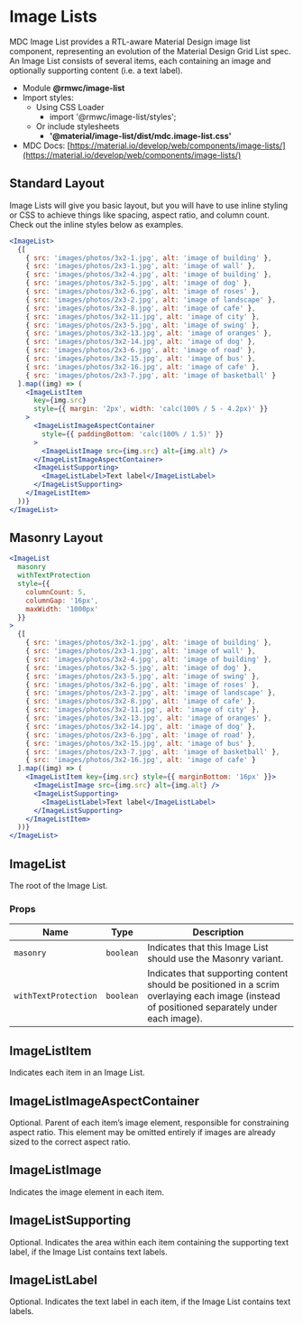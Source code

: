 # Image Lists

MDC Image List provides a RTL-aware Material Design image list component, representing an evolution of the Material Design Grid List spec. An Image List consists of several items, each containing an image and optionally supporting content (i.e. a text label).

- Module **@rmwc/image-list**
- Import styles:
  - Using CSS Loader
    - import '@rmwc/image-list/styles';
  - Or include stylesheets
    - **'@material/image-list/dist/mdc.image-list.css'**
- MDC Docs: [https://material.io/develop/web/components/image-lists/](https://material.io/develop/web/components/image-lists/)

## Standard Layout

Image Lists will give you basic layout, but you will have to use inline styling or CSS to achieve things like spacing, aspect ratio, and column count. Check out the inline styles below as examples.

```jsx
<ImageList>
  {[
    { src: 'images/photos/3x2-1.jpg', alt: 'image of building' },
    { src: 'images/photos/2x3-1.jpg', alt: 'image of wall' },
    { src: 'images/photos/3x2-4.jpg', alt: 'image of building' },
    { src: 'images/photos/3x2-5.jpg', alt: 'image of dog' },
    { src: 'images/photos/3x2-6.jpg', alt: 'image of roses' },
    { src: 'images/photos/2x3-2.jpg', alt: 'image of landscape' },
    { src: 'images/photos/3x2-8.jpg', alt: 'image of cafe' },
    { src: 'images/photos/3x2-11.jpg', alt: 'image of city' },
    { src: 'images/photos/2x3-5.jpg', alt: 'image of swing' },
    { src: 'images/photos/3x2-13.jpg', alt: 'image of oranges' },
    { src: 'images/photos/3x2-14.jpg', alt: 'image of dog' },
    { src: 'images/photos/2x3-6.jpg', alt: 'image of road' },
    { src: 'images/photos/3x2-15.jpg', alt: 'image of bus' },
    { src: 'images/photos/3x2-16.jpg', alt: 'image of cafe' },
    { src: 'images/photos/2x3-7.jpg', alt: 'image of basketball' }
  ].map((img) => (
    <ImageListItem
      key={img.src}
      style={{ margin: '2px', width: 'calc(100% / 5 - 4.2px)' }}
    >
      <ImageListImageAspectContainer
        style={{ paddingBottom: 'calc(100% / 1.5)' }}
      >
        <ImageListImage src={img.src} alt={img.alt} />
      </ImageListImageAspectContainer>
      <ImageListSupporting>
        <ImageListLabel>Text label</ImageListLabel>
      </ImageListSupporting>
    </ImageListItem>
  ))}
</ImageList>
```

## Masonry Layout

```jsx
<ImageList
  masonry
  withTextProtection
  style={{
    columnCount: 5,
    columnGap: '16px',
    maxWidth: '1000px'
  }}
>
  {[
    { src: 'images/photos/3x2-1.jpg', alt: 'image of building' },
    { src: 'images/photos/2x3-1.jpg', alt: 'image of wall' },
    { src: 'images/photos/3x2-4.jpg', alt: 'image of building' },
    { src: 'images/photos/3x2-5.jpg', alt: 'image of dog' },
    { src: 'images/photos/2x3-5.jpg', alt: 'image of swing' },
    { src: 'images/photos/3x2-6.jpg', alt: 'image of roses' },
    { src: 'images/photos/2x3-2.jpg', alt: 'image of landscape' },
    { src: 'images/photos/3x2-8.jpg', alt: 'image of cafe' },
    { src: 'images/photos/3x2-11.jpg', alt: 'image of city' },
    { src: 'images/photos/3x2-13.jpg', alt: 'image of oranges' },
    { src: 'images/photos/3x2-14.jpg', alt: 'image of dog' },
    { src: 'images/photos/2x3-6.jpg', alt: 'image of road' },
    { src: 'images/photos/3x2-15.jpg', alt: 'image of bus' },
    { src: 'images/photos/2x3-7.jpg', alt: 'image of basketball' },
    { src: 'images/photos/3x2-16.jpg', alt: 'image of cafe' }
  ].map((img) => (
    <ImageListItem key={img.src} style={{ marginBottom: '16px' }}>
      <ImageListImage src={img.src} alt={img.alt} />
      <ImageListSupporting>
        <ImageListLabel>Text label</ImageListLabel>
      </ImageListSupporting>
    </ImageListItem>
  ))}
</ImageList>
```

## ImageList

The root of the Image List.

### Props

| Name                 | Type      | Description                                                                                                                                  |
| -------------------- | --------- | -------------------------------------------------------------------------------------------------------------------------------------------- |
| `masonry`            | `boolean` | Indicates that this Image List should use the Masonry variant.                                                                               |
| `withTextProtection` | `boolean` | Indicates that supporting content should be positioned in a scrim overlaying each image (instead of positioned separately under each image). |

## ImageListItem

Indicates each item in an Image List.

## ImageListImageAspectContainer

Optional. Parent of each item’s image element, responsible for constraining aspect ratio. This element may be omitted entirely if images are already sized to the correct aspect ratio.

## ImageListImage

Indicates the image element in each item.

## ImageListSupporting

Optional. Indicates the area within each item containing the supporting text label, if the Image List contains text labels.

## ImageListLabel

Optional. Indicates the text label in each item, if the Image List contains text labels.
